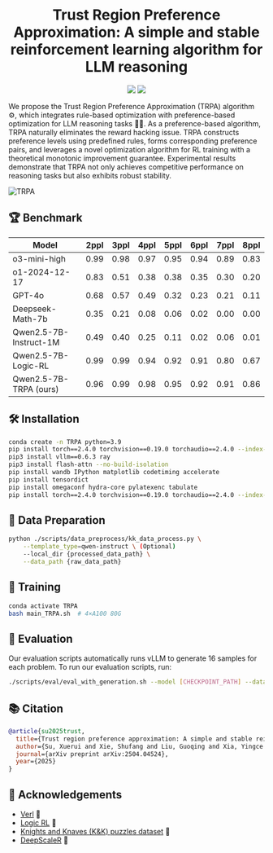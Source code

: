 <div align="center">

# Trust Region Preference Approximation: A simple and stable reinforcement learning algorithm for LLM reasoning

<a href="https://arxiv.org/abs/2504.04524"><img src="https://img.shields.io/badge/📝-Paper-orange"></a>
<a href="https://github.com/XueruiSu/Trust-Region-Preference-Approximation/blob/main/LICENSE"><img src="https://img.shields.io/github/license/XueruiSu/Trust-Region-Preference-Approximation"></a>
</div>


We propose the Trust Region Preference Approximation (TRPA) algorithm ⚙️, which integrates rule-based optimization with preference-based optimization for LLM reasoning tasks 🤖🧠. As a preference-based algorithm, TRPA naturally eliminates the reward hacking issue. TRPA constructs preference levels using predefined rules, forms corresponding preference pairs, and leverages a novel optimization algorithm for RL training with a theoretical monotonic improvement guarantee. Experimental results demonstrate that TRPA not only achieves competitive performance on reasoning tasks but also exhibits robust stability.

![TRPA](https://github.com/user-attachments/assets/7c975200-e618-4b1a-9e5e-e50ed1b9de7a)


## 🏆 Benchmark

<div align="center">
    
| Model                                                             | 2ppl | 3ppl | 4ppl | 5ppl | 6ppl | 7ppl | 8ppl |
|------------------------------------------------------------------------|------|------|------|------|------|------|------|
| o3-mini-high                | 0.99 | 0.98 | 0.97 | 0.95 | 0.94 | 0.89 | 0.83 |
| o1-2024-12-17               | 0.83 | 0.51 | 0.38 | 0.38 | 0.35 | 0.30 | 0.20 |
| GPT-4o                      | 0.68 | 0.57 | 0.49 | 0.32 | 0.23 | 0.21 | 0.11 |
| Deepseek-Math-7b            | 0.35 | 0.21 | 0.08 | 0.06 | 0.02 | 0.00 | 0.00 |
| Qwen2.5-7B-Instruct-1M      | 0.49 | 0.40 | 0.25 | 0.11 | 0.02 | 0.06 | 0.01 |
| Qwen2.5-7B-Logic-RL         | 0.99 | 0.99 | 0.94 | 0.92 | 0.91 | 0.80 | 0.67 |
| Qwen2.5-7B-TRPA (ours)      | 0.96 | 0.99 | 0.98 | 0.95 | 0.92 | 0.91 | 0.86 |

</div>

## 🛠️ Installation
```bash
conda create -n TRPA python=3.9
pip install torch==2.4.0 torchvision==0.19.0 torchaudio==2.4.0 --index-url https://download.pytorch.org/whl/cu121
pip3 install vllm==0.6.3 ray
pip3 install flash-attn --no-build-isolation
pip install wandb IPython matplotlib codetiming accelerate
pip install tensordict
pip install omegaconf hydra-core pylatexenc tabulate
pip install torch==2.4.0 torchvision==0.19.0 torchaudio==2.4.0 --index-url https://download.pytorch.org/whl/cu121
```

## 📝 Data Preparation
```bash
python ./scripts/data_preprocess/kk_data_process.py \
    --template_type=qwen-instruct \ (Optional)
    --local_dir {processed_data_path} \
    --data_path {raw_data_path}
```

## 🦾 Training
```bash
conda activate TRPA
bash main_TRPA.sh  # 4×A100 80G
```

## 🤖 Evaluation

Our evaluation scripts automatically runs vLLM to generate 16 samples for each problem. To run our evaluation scripts, run:
```bash
./scripts/eval/eval_with_generation.sh --model [CHECKPOINT_PATH] --datasets [DATASET1] [DATASET2] --output-dir [OUTPUT_DIR]
```

## 📚 Citation
```bibtex
@article{su2025trust,
  title={Trust region preference approximation: A simple and stable reinforcement learning algorithm for llm reasoning},
  author={Su, Xuerui and Xie, Shufang and Liu, Guoqing and Xia, Yingce and Luo, Renqian and Jin, Peiran and Ma, Zhiming and Wang, Yue and Wang, Zun and Liu, Yuting},
  journal={arXiv preprint arXiv:2504.04524},
  year={2025}
}
```

## 📖 Acknowledgements
- [Verl](https://arxiv.org/abs/2409.19256) 🔗
- [Logic RL](https://arxiv.org/abs/2502.14768) 🔗
- [Knights and Knaves (K&K) puzzles dataset](https://arxiv.org/abs/2410.23123) 🔗
- [DeepScaleR](https://github.com/agentica-project/deepscaler) 🔗





